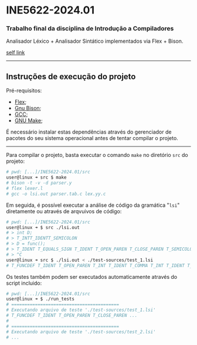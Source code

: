 # INE5622-2024.01

### Trabalho final da disciplina de Introdução a Compiladores

Analisador Léxico + Analisador Sintático implementados via Flex + Bison.

[self link](https://github.com/PedroBinotto/INE5622-2024.01)

---

## Instruções de execução do projeto

Pré-requisitos:

- [Flex](https://github.com/westes/flex);
- [Gnu Bison](https://www.gnu.org/software/bison/);
- [GCC](https://gcc.gnu.org/);
- [GNU Make](https://www.gnu.org/software/make/);

É necessário instalar estas dependências através do gerenciador de pacotes do seu sistema operacional antes de tentar compilar o projeto.

---

Para compilar o projeto, basta executar o comando `make` no diretório `src` do projeto:

```bash
# pwd: [...]/INE5622-2024.01/src
user@linux ➜ src $ make
# bison -t -v -d parser.y
# flex lexer.l
# gcc -o lsi.out parser.tab.c lex.yy.c
```

Em seguida, é possível executar a análise de código da gramática "`lsi`" diretamente ou através de arqvuivos de código:

```bash
# pwd: [...]/INE5622-2024.01/src
user@linux ➜ $ src ./lsi.out
# > int D;
# > T_INTT_IDENTT_SEMICOLON
# > D = func();
# > T_IDENT T_EQUALS_SIGN T_IDENT T_OPEN_PAREN T_CLOSE_PAREN T_SEMICOLON
# > ^C
user@linux ➜ src $ ./lsi.out < ./test-sources/test_1.lsi
# T_FUNCDEF T_IDENT T_OPEN_PAREN T_INT T_IDENT T_COMMA T_INT T_IDENT T_CLOSE_PAREN[...]
```

Os testes também podem ser executados automaticamente através do script incluido:

```bash
# pwd: [...]/INE5622-2024.01/src
user@linux ➜ $ ./run_tests
# =========================================
# Executando arquivo de teste './test-sources/test_1.lsi'
# T_FUNCDEF T_IDENT T_OPEN_PAREN T_CLOSE_PAREN ...
#
# =========================================
# Executando arquivo de teste './test-sources/test_2.lsi'
# ...
```
